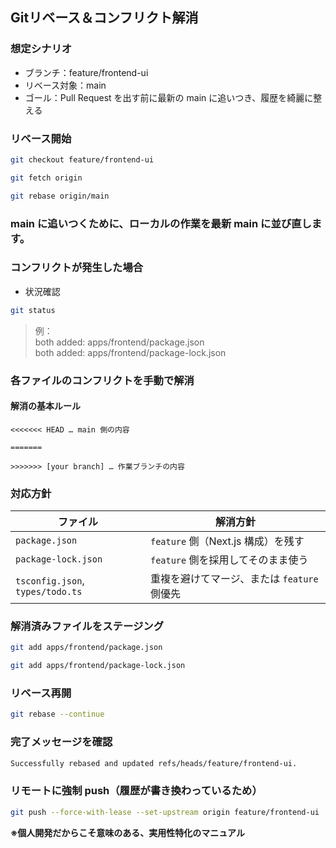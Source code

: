 ## Gitリベース＆コンフリクト解消

###  想定シナリオ

- ブランチ：feature/frontend-ui
- リベース対象：main
- ゴール：Pull Request を出す前に最新の main に追いつき、履歴を綺麗に整える

### リベース開始
```bash
git checkout feature/frontend-ui

git fetch origin

git rebase origin/main
```

### main に追いつくために、ローカルの作業を最新 main に並び直します。

### コンフリクトが発生した場合

- 状況確認
```bash
git status
```
>例：<br>
both added: apps/frontend/package.json<br>
both added: apps/frontend/package-lock.json

### 各ファイルのコンフリクトを手動で解消

#### **解消の基本ルール**
```text
<<<<<<< HEAD … main 側の内容

=======

>>>>>>> [your branch] … 作業ブランチの内容
```

### 対応方針

| ファイル                             | 解消方針                        |
| -------------------------------- | --------------------------- |
| `package.json`                   | `feature` 側（Next.js 構成）を残す  |
| `package-lock.json`              | `feature` 側を採用してそのまま使う      |
| `tsconfig.json`, `types/todo.ts` | 重複を避けてマージ、または `feature` 側優先 |

### 解消済みファイルをステージング
```bash
git add apps/frontend/package.json

git add apps/frontend/package-lock.json
```

### リベース再開
```bash
git rebase --continue
```

### 完了メッセージを確認
```bash
Successfully rebased and updated refs/heads/feature/frontend-ui.
```

### リモートに強制 push（履歴が書き換わっているため）
```bash
git push --force-with-lease --set-upstream origin feature/frontend-ui
```

**※個人開発だからこそ意味のある、実用性特化のマニュアル**
